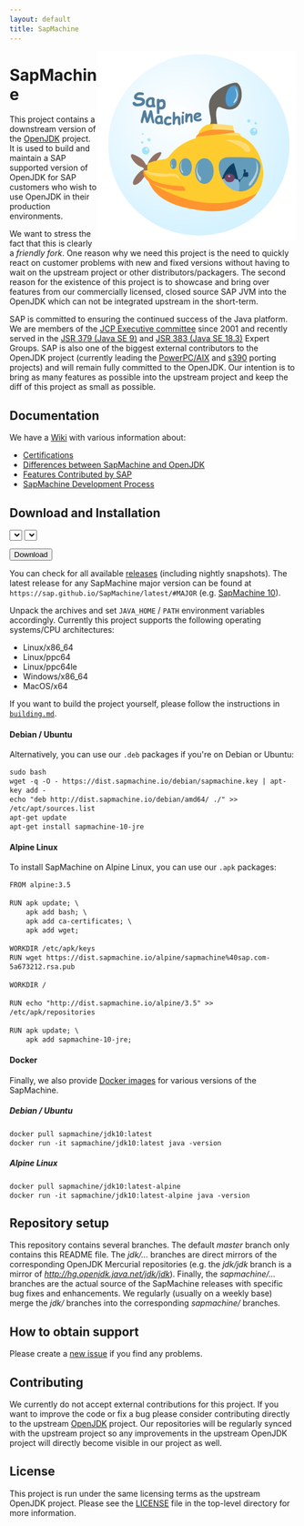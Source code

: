```yaml
---
layout: default
title: SapMachine
---
```


<img align="right" width="350" src="assets/images/logo_circular.png">

# [](#SapMachine) SapMachine
This project contains a downstream version of the [OpenJDK](http://openjdk.java.net/) project. It is used to build and maintain a SAP supported version of OpenJDK for SAP customers who wish to use OpenJDK in their production environments.

We want to stress the fact that this is clearly a *friendly fork*. One reason why we need this project is the need to quickly react on customer problems with new and fixed versions without having to wait on the upstream project or other distributors/packagers. The second reason for the existence of this project is to showcase and bring over features from our commercially licensed, closed source SAP JVM into the OpenJDK which can not be integrated upstream in the short-term.

SAP is committed to ensuring the continued success of the Java platform. We are members of the [JCP Executive committee](https://jcp.org/en/participation/committee) since 2001 and recently served in the [JSR 379 (Java SE 9)](https://www.jcp.org/en/jsr/detail?id=379) and [JSR 383 (Java SE 18.3)](https://www.jcp.org/en/jsr/detail?id=383) Expert Groups. SAP is also one of the biggest external contributors to the OpenJDK project (currently leading the [PowerPC/AIX](http://openjdk.java.net/projects/ppc-aix-port/) and [s390](http://openjdk.java.net/projects/s390x-port/) porting projects) and will remain fully committed to the OpenJDK. Our intention is to bring as many features as possible into the upstream project and keep the diff of this project as small as possible.

## [](#Documentation) Documentation
We have a [Wiki](https://github.com/SAP/SapMachine/wiki) with various information about:

* [Certifications](https://github.com/SAP/SapMachine/wiki/Certification-and-Java-Compatibility) 
* [Differences between SapMachine and OpenJDK](https://github.com/SAP/SapMachine/wiki/Differences-between-SapMachine-and-OpenJDK)
* [Features Contributed by SAP](https://github.com/SAP/SapMachine/wiki/Features-Contributed-by-SAP)
* [SapMachine Development Process](https://github.com/SAP/SapMachine/wiki/SapMachine-Development-Process)

## [](#Downloads) Download and Installation

<select id="sapmachine_imagetype_select" class="download_select">
</select>

<select id="sapmachine_os_select" class="download_select">
</select>

<button id="sapmachine_download_button" type="button" class="download_button">Download</button>

You can check for all available [releases](https://github.com/SAP/SapMachine/releases) (including nightly snapshots).
The latest release for any SapMachine major version can be found at `https://sap.github.io/SapMachine/latest/#MAJOR` (e.g. [SapMachine 10](latest/10)).

Unpack the archives and set `JAVA_HOME` / `PATH` environment variables accordingly.
Currently this project supports the following operating systems/CPU architectures:

* Linux/x86_64
* Linux/ppc64
* Linux/ppc64le
* Windows/x86_64
* MacOS/x64

If you want to build the project yourself, please follow the instructions in [`building.md`](https://github.com/SAP/SapMachine/blob/jdk/jdk/doc/building.md).

#### [](#Debian) Debian / Ubuntu
Alternatively, you can use our `.deb` packages if you're on Debian or Ubuntu:

```
sudo bash
wget -q -O - https://dist.sapmachine.io/debian/sapmachine.key | apt-key add -
echo "deb http://dist.sapmachine.io/debian/amd64/ ./" >> /etc/apt/sources.list
apt-get update
apt-get install sapmachine-10-jre
```
#### [](#Alpine) Alpine Linux
To install SapMachine on Alpine Linux, you can use our `.apk` packages:

```
FROM alpine:3.5

RUN apk update; \
    apk add bash; \
    apk add ca-certificates; \
    apk add wget;

WORKDIR /etc/apk/keys
RUN wget https://dist.sapmachine.io/alpine/sapmachine%40sap.com-5a673212.rsa.pub

WORKDIR /

RUN echo "http://dist.sapmachine.io/alpine/3.5" >> /etc/apk/repositories

RUN apk update; \
    apk add sapmachine-10-jre;
```

#### [](#Docker) Docker
Finally, we also provide [Docker images](https://hub.docker.com/r/sapmachine) for various versions of the SapMachine.

##### [](#Debian) Debian / Ubuntu

```
docker pull sapmachine/jdk10:latest
docker run -it sapmachine/jdk10:latest java -version
```

##### [](#Alpine) Alpine Linux

```
docker pull sapmachine/jdk10:latest-alpine
docker run -it sapmachine/jdk10:latest-alpine java -version
```

## [](#Repository) Repository setup

This repository contains several branches. The default *master* branch only contains this README file. The *jdk/...* branches are direct mirrors of the corresponding OpenJDK Mercurial repositories (e.g. the *jdk/jdk* branch is a mirror of *http://hg.openjdk.java.net/jdk/jdk*). Finally, the *sapmachine/...* branches are the actual source of the SapMachine releases with specific bug fixes and enhancements. We regularly (usually on a weekly base) merge the *jdk/* branches into the corresponding *sapmachine/* branches.

## [](#Support) How to obtain support
Please create a [new issue](https://github.com/SAP/SapMachine/issues/new) if you find any problems.

## [](#Contributing) Contributing
We currently do not accept external contributions for this project. If you want to improve the code or fix a bug please consider contributing directly to the upstream [OpenJDK](http://openjdk.java.net/contribute/) project. Our repositories will be regularly synced with the upstream project so any improvements in the upstream OpenJDK project will directly become visible in our project as well.

## [](#License) License
This project is run under the same licensing terms as the upstream OpenJDK project. Please see the [LICENSE](LICENSE) file in the top-level directory for more information.
